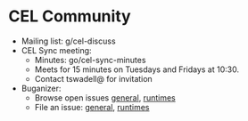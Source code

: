 # CEL Community

*   Mailing list: g/cel-discuss
*   CEL Sync meeting:
    *   Minutes: go/cel-sync-minutes
    *   Meets for 15 minutes on Tuesdays and Fridays at 10:30.
    *   Contact tswadell@ for invitation
*   Buganizer:
    *   Browse open issues [general][1], [runtimes][2]
    *   File an issue: [general][3], [runtimes][4]

[1]: http://b/issues?q=status:open%20componentid:189457
[2]: http://b/issues?q=status:open%20componentid:197555
[3]: http://b/issues/new?component=189457
[4]: http://b/issues/new?component=197555
